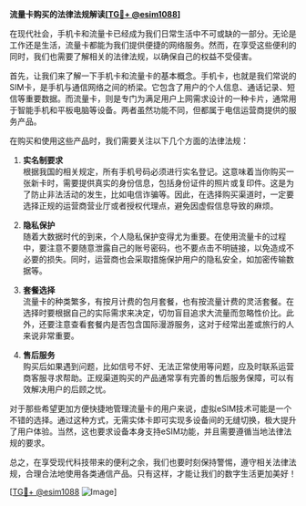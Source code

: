 **流量卡购买的法律法规解读[[TG💪+ @esim1088](https://t.me/s/esim1088)]**

在现代社会，手机卡和流量卡已经成为我们日常生活中不可或缺的一部分。无论是工作还是生活，流量卡都能为我们提供便捷的网络服务。然而，在享受这些便利的同时，我们也需要了解相关的法律法规，以确保自己的权益不受侵害。

首先，让我们来了解一下手机卡和流量卡的基本概念。手机卡，也就是我们常说的SIM卡，是手机与通信网络之间的桥梁。它包含了用户的个人信息、通话记录、短信等重要数据。而流量卡，则是专门为满足用户上网需求设计的一种卡片，通常用于智能手机和平板电脑等设备。两者虽然功能不同，但都属于电信运营商提供的服务产品。

在购买和使用这些产品时，我们需要关注以下几个方面的法律法规：

1. **实名制要求**  
   根据我国的相关规定，所有手机号码必须进行实名登记。这意味着当你购买一张新卡时，需要提供真实的身份信息，包括身份证件的照片或复印件。这是为了防止非法活动的发生，比如电信诈骗等。因此，在选择购买渠道时，一定要选择正规的运营商营业厅或者授权代理点，避免因虚假信息导致的麻烦。

2. **隐私保护**  
   随着大数据时代的到来，个人隐私保护变得尤为重要。在使用流量卡的过程中，要注意不要随意泄露自己的账号密码，也不要点击不明链接，以免造成不必要的损失。同时，运营商也会采取措施保护用户的隐私安全，如加密传输数据等。

3. **套餐选择**  
   流量卡的种类繁多，有按月计费的包月套餐，也有按流量计费的灵活套餐。在选择时要根据自己的实际需求来决定，切勿盲目追求大流量而忽略性价比。此外，还要注意查看套餐内是否包含国际漫游服务，这对于经常出差或旅行的人来说非常重要。

4. **售后服务**  
   购买后如果遇到问题，比如信号不好、无法正常使用等问题，应及时联系运营商客服寻求帮助。正规渠道购买的产品通常享有完善的售后服务保障，可以有效解决用户的后顾之忧。

对于那些希望更加方便快捷地管理流量卡的用户来说，虚拟eSIM技术可能是一个不错的选择。通过这种方式，无需实体卡即可实现多设备间的无缝切换，极大提升了用户体验。当然，这也要求设备本身支持eSIM功能，并且需要遵循当地法律法规的要求。

总之，在享受现代科技带来的便利之余，我们也要时刻保持警惕，遵守相关法律法规，合理合法地使用各类通信产品。只有这样，才能让我们的数字生活更加美好！

[[TG💪+ @esim1088](https://t.me/s/esim1088) ![Image](https://i.postimg.cc/4NQfJmqS/Snipaste-2025-05-13-00-14-12.png)]